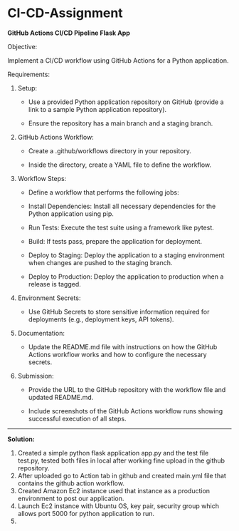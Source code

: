 # CI-CD-Assignment
**GitHub Actions CI/CD Pipeline Flask App**

Objective:

Implement a CI/CD workflow using GitHub Actions for a Python application.

Requirements:

1. Setup:

   - Use a provided Python application repository on GitHub (provide a link to a sample Python application repository).

   - Ensure the repository has a main branch and a staging branch.

2. GitHub Actions Workflow:

   - Create a .github/workflows directory in your repository.

   - Inside the directory, create a YAML file to define the workflow.

3. Workflow Steps:

     - Define a workflow that performs the following jobs:

     - Install Dependencies: Install all necessary dependencies for the Python application using pip.

     - Run Tests: Execute the test suite using a framework like pytest.

     - Build: If tests pass, prepare the application for deployment.

     - Deploy to Staging: Deploy the application to a staging environment when changes are pushed to the staging branch.

     - Deploy to Production: Deploy the application to production when a release is tagged.

4. Environment Secrets:

   - Use GitHub Secrets to store sensitive information required for deployments (e.g., deployment keys, API tokens).

5. Documentation:

   - Update the README.md file with instructions on how the GitHub Actions workflow works and how to configure the necessary secrets.

6. Submission:

   - Provide the URL to the GitHub repository with the workflow file and updated README.md.

   - Include screenshots of the GitHub Actions workflow runs showing successful execution of all steps.
-----------------------------------------------------------------------------------------------------------------------------------
**Solution:**

1. Created a simple python flask application app.py and the test file test.py, tested both files in local after working fine upload in the github repository.
2. After uploaded go to Action tab in github and created main.yml file that contains the github action workflow.
3. Created Amazon Ec2 instance used that instance as a production environment to post our application.
4. Launch Ec2 instance with Ubuntu OS, key pair, security group which allows port 5000 for python application to run.
5. 
